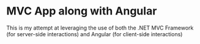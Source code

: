 # MVC App along with Angular
This is my attempt at leveraging the use of both the .NET MVC Framework (for server-side interactions) and Angular (for client-side interactions)